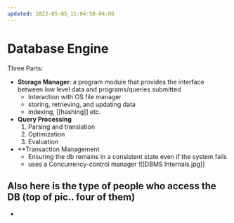 ```yaml
---
updated: 2022-05-05_11:04:50-04:00
---
```

# Database Engine
Three Parts:
* **Storage Manager**: a program module that provides the interface between low level data and programs/queries submitted
	* Interaction with OS file manager
	* storing, retrieving, and updating data
	* indexing, [[hashing]] etc. 
* **Query Processing**
	1. Parsing and translation
	2. Optimization
	3. Evaluation
* **Transaction Management
	* Ensuring the db remains in a consistent state even if the system fails
	* uses a Concurrency-control manager
![[DBMS Internals.jpg]]
## Also here is the type of people who access the DB (top of pic.. four of them)
* 